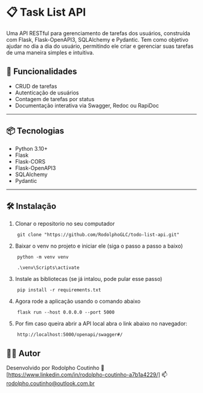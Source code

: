 # 📋 Task List API

Uma API RESTful para gerenciamento de tarefas dos usuários, construída com Flask, Flask-OpenAPI3, SQLAlchemy e Pydantic. Tem como objetivo ajudar no dia a dia do usuário, permitindo ele criar e gerenciar suas tarefas de uma maneira simples e intuitiva.

## 🚀 Funcionalidades

- CRUD de tarefas
- Autenticação de usuários
- Contagem de tarefas por status
- Documentação interativa via Swagger, Redoc ou RapiDoc

---

## 📦 Tecnologias

- Python 3.10+
- Flask
- Flask-CORS
- Flask-OpenAPI3
- SQLAlchemy
- Pydantic

---

## 🛠️ Instalação

1. Clonar o repositorio no seu computador
```
    git clone "https://github.com/RodolphoGLC/todo-list-api.git"
```

2. Baixar o venv no projeto e iniciar ele (siga o passo a passo a baixo)
```
    python -m venv venv
```

```
    .\venv\Scripts\activate
```

3. Instale as bibliotecas (se já intalou, pode pular esse passo)
```
    pip install -r requirements.txt
```

4. Agora rode a aplicação usando o comando abaixo
```
    flask run --host 0.0.0.0 --port 5000
```

5. Por fim caso queira abrir a API local abra o link abaixo no navegador:

```
    http://localhost:5000/openapi/swagger#/
```

## 👨‍💻 Autor

Desenvolvido por Rodolpho Coutinho
🔗 [https://www.linkedin.com/in/rodolpho-coutinho-a7b1a4229/]
📫 rodolpho.coutinho@outlook.com.br
